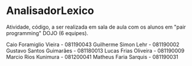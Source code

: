# AnalisadorLexico
Atividade, código, a ser realizada em sala de aula com os alunos em "pair programming" DOJO (6 equipes).

Caio Foramiglio Vieira - 081190043
Guilherme Simon Lehr - 081190002
Gustavo Santos Guimarães - 081180013
Lucas Frias Oliveira - 081190009
Marcio Rios Kunimura - 081200041
Matheus Faria Sarquis - 081190031


